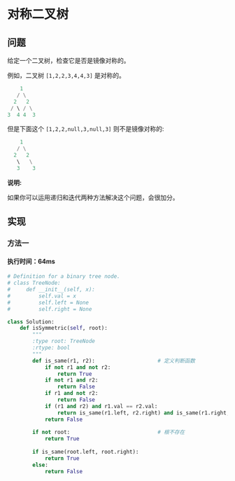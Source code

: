 # 对称二叉树

## 问题

给定一个二叉树，检查它是否是镜像对称的。

例如，二叉树 `[1,2,2,3,4,4,3]` 是对称的。

```python
	1
   / \
  2   2
 / \ / \
3  4 4  3
```

但是下面这个 `[1,2,2,null,3,null,3]` 则不是镜像对称的:

```python
    1
   / \
  2   2
   \   \
   3    3
```

**说明:**

如果你可以运用递归和迭代两种方法解决这个问题，会很加分。



## 实现

### 方法一

#### 执行时间：64ms

```python
# Definition for a binary tree node.
# class TreeNode:
#     def __init__(self, x):
#         self.val = x
#         self.left = None
#         self.right = None

class Solution:
    def isSymmetric(self, root):
        """
        :type root: TreeNode
        :rtype: bool
        """
        def is_same(r1, r2):					# 定义判断函数
            if not r1 and not r2:
                return True
            if not r1 and r2:
                return False
            if r1 and not r2:
                return False
            if (r1 and r2) and r1.val == r2.val:
                return is_same(r1.left, r2.right) and is_same(r1.right, r2.left)
            return False
        
        if not root:                            # 根不存在
            return True
        
        if is_same(root.left, root.right):
            return True
        else:
            return False
```

